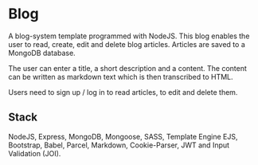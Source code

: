 # Blog

A blog-system template programmed with NodeJS. This blog enables the user to read, create, edit and delete blog articles. Articles are saved to a MongoDB database.

The user can enter a title, a short description and a content. The content can be written as markdown text which is then transcribed to HTML.

Users need to sign up / log in to read articles, to edit and delete them.

## Stack

NodeJS, Express, MongoDB, Mongoose, SASS, Template Engine EJS, Bootstrap, Babel, Parcel, Markdown, Cookie-Parser, JWT and Input Validation (JOI).